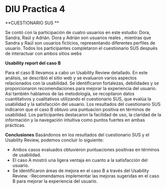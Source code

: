 # DIU Practica 4

**CUESTIONARIO SUS **

Se contó con la participación de cuatro usuarios en este estudio: Dora, Sandra, Raúl y Adrián. Dora y Adrián son usuarios reales , mientras que Sandra y Raúl son usuarios ficticios, representando diferentes perfiles de usuario. Todos los participantes completaron el cuestionario SUS después de interactuar con ambos sitios webs

**Usability report del caso B**

Para el caso B llevamos a cabo un Usability Review detallado. En este análisis, se describió el sitio web y se evaluaron varios aspectos relacionados con la usabilidad. Se identificaron fortalezas, debilidades y se proporcionaron recomendaciones para mejorar la experiencia del usuario. Así también hablamos de las metodología, se recopilaron datos cuantitativos y cualitativos utilizando el cuestionario SUS, que evalúa la usabilidad y la satisfacción del usuario. Los resultados del cuestionario SUS indicaron que el caso B obtuvo una puntuacion positiva en términos de usabilidad. Los participantes destacaron la facilidad de uso, la claridad de la información y la navegación intuitiva como puntos fuertes en ambas prácticas.

**Conclusiones**
Basándonos en los resultados del cuestionario SUS y el Usability Review, podemos concluir lo siguiente:

- Ambos casos evaluados obtuvieron puntuaciones positivas en términos de usabilidad.
- El caso A mostró una ligera ventaja en cuanto a la satisfacción del usuario.
- Se identificaron áreas de mejora en el caso B a través del Usability Review.
-Recomendamos implementar las mejoras sugeridas en el caso B para mejorar la experiencia del usuario.

